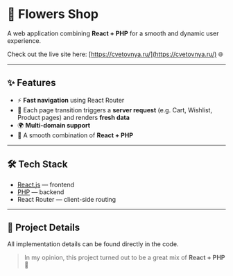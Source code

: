 # 🌸 Flowers Shop

A web application combining **React + PHP** for a smooth and dynamic user experience.  

Check out the live site here: [https://cvetovnya.ru/](https://cvetovnya.ru/) 🌐

---

## ✨ Features
- ⚡ **Fast navigation** using React Router  
- 🔄 Each page transition triggers a **server request** (e.g. Cart, Wishlist, Product pages) and renders **fresh data**  
- 🌍 **Multi-domain support**  
- 🧩 A smooth combination of **React + PHP**

---

## 🛠️ Tech Stack
- [React.js](https://react.dev/) — frontend  
- [PHP](https://www.php.net/) — backend  
- React Router — client-side routing  

---

## 📖 Project Details
All implementation details can be found directly in the code.  

> In my opinion, this project turned out to be a great mix of **React + PHP** 🙂
